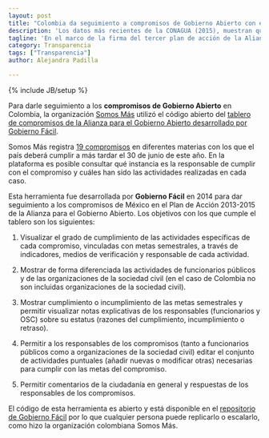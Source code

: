 ```yaml
---
layout: post
title: "Colombia da seguimiento a compromisos de Gobierno Abierto con el tablero open source de Gobierno Fácil"
description: 'Los datos más recientes de la CONAGUA (2015), muestran que el acceso al agua es regular en 14 estados de la República Mexicana, mientras que en 10 es adecuado y en ocho, deficiente.'
tagline: 'En el marco de la firma del tercer plan de acción de la Alianza para el Gobierno Abierto en Colombia, la organización Somos Más registra los avances en esta materia por medio del tablero de control en código abierto desarrollado por Gobierno Fácil.'
category: Transparencia
tags: ["Transparencia"]
author: Alejandra Padilla

---
```

{% include JB/setup %}


Para darle seguimiento a los **compromisos de Gobierno Abierto** en Colombia, la organización [Somos Más](https://somosmas.org) utilizó el código abierto del [tablero de compromisos de la Alianza para el Gobierno Abierto desarrollado por Gobierno Fácil](http://gobiernofacil.com/herramientas/tablero-aga).

Somos Más registra [19 compromisos](http://compromisos.somosmas.org) en diferentes materias con los que el país deberá cumplir a más tardar el 30 de junio de este año. En la plataforma es posible consultar qué instancia es la responsable de cumplir con el compromiso y cuáles han sido las actividades realizadas en cada caso. 

Esta herramienta fue desarrollada por **Gobierno Fácil** en 2014 para dar seguimiento a los compromisos de México en el Plan de Acción 2013-2015 de la Alianza para el Gobierno Abierto. Los objetivos con los que cumple el tablero son los siguientes:

1. Visualizar el grado de cumplimiento de las actividades específicas de cada compromiso, vinculadas con metas semestrales, a través de indicadores, medios de verificación y responsable de cada actividad.

2. Mostrar de forma diferenciada las actividades de funcionarios públicos y de las organizaciones de la sociedad civil (en el caso de Colombia no son incluidas organizaciones de la sociedad civil).

3. Mostrar cumplimiento o incumplimiento de las metas semestrales y permitir visualizar notas explicativas de los responsables (funcionarios y OSC) sobre su estatus (razones del cumplimiento, incumplimiento o retraso).

4. Permitir a los responsables de los compromisos (tanto a funcionarios públicos como a organizaciones de la sociedad civil) editar el conjunto de actividades puntuales (añadir nuevas o modificar otras) necesarias para cumplir con las metas del compromiso.

5. Permitir comentarios de la ciudadanía en general y respuestas de los responsables de los compromisos.

El código de esta herramienta es abierto y está disponible en el [repositorio de Gobierno Fácil](https://github.com/GobiernoFacil/compromisos) por lo que cualquier persona puede replicarlo o escalarlo, como hizo la organización colombiana Somos Más. 